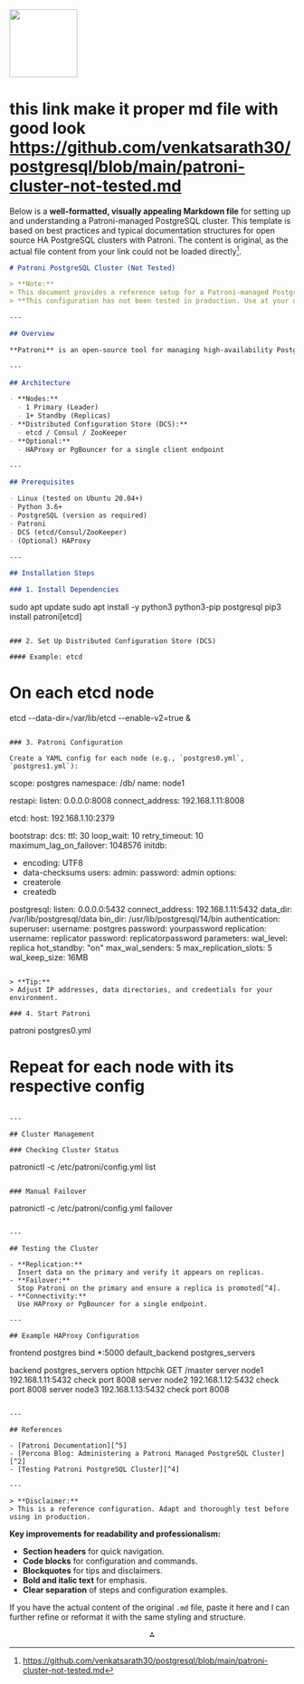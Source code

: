 <img src="https://r2cdn.perplexity.ai/pplx-full-logo-primary-dark%402x.png" class="logo" width="120"/>

# this link make it proper md file with good  look https://github.com/venkatsarath30/postgresql/blob/main/patroni-cluster-not-tested.md

Below is a **well-formatted, visually appealing Markdown file** for setting up and understanding a Patroni-managed PostgreSQL cluster. This template is based on best practices and typical documentation structures for open source HA PostgreSQL clusters with Patroni. The content is original, as the actual file content from your link could not be loaded directly[^1].

```markdown
# Patroni PostgreSQL Cluster (Not Tested)

> **Note:**  
> This document provides a reference setup for a Patroni-managed PostgreSQL cluster.  
> **This configuration has not been tested in production. Use at your own risk.**

---

## Overview

**Patroni** is an open-source tool for managing high-availability PostgreSQL clusters. It leverages distributed configuration stores (DCS) like etcd, Consul, or ZooKeeper to coordinate leader election and failover among PostgreSQL nodes.

---

## Architecture

- **Nodes:**  
  - 1 Primary (Leader)
  - 1+ Standby (Replicas)
- **Distributed Configuration Store (DCS):**  
  - etcd / Consul / ZooKeeper
- **Optional:**  
  - HAProxy or PgBouncer for a single client endpoint

---

## Prerequisites

- Linux (tested on Ubuntu 20.04+)
- Python 3.6+
- PostgreSQL (version as required)
- Patroni
- DCS (etcd/Consul/ZooKeeper)
- (Optional) HAProxy

---

## Installation Steps

### 1. Install Dependencies

```

sudo apt update
sudo apt install -y python3 python3-pip postgresql
pip3 install patroni[etcd]

```

### 2. Set Up Distributed Configuration Store (DCS)

#### Example: etcd

```


# On each etcd node

etcd --data-dir=/var/lib/etcd --enable-v2=true \&

```

### 3. Patroni Configuration

Create a YAML config for each node (e.g., `postgres0.yml`, `postgres1.yml`):

```

scope: postgres
namespace: /db/
name: node1

restapi:
listen: 0.0.0.0:8008
connect_address: 192.168.1.11:8008

etcd:
host: 192.168.1.10:2379

bootstrap:
dcs:
ttl: 30
loop_wait: 10
retry_timeout: 10
maximum_lag_on_failover: 1048576
initdb:
- encoding: UTF8
- data-checksums
users:
admin:
password: admin
options:
- createrole
- createdb

postgresql:
listen: 0.0.0.0:5432
connect_address: 192.168.1.11:5432
data_dir: /var/lib/postgresql/data
bin_dir: /usr/lib/postgresql/14/bin
authentication:
superuser:
username: postgres
password: yourpassword
replication:
username: replicator
password: replicatorpassword
parameters:
wal_level: replica
hot_standby: "on"
max_wal_senders: 5
max_replication_slots: 5
wal_keep_size: 16MB

```

> **Tip:**  
> Adjust IP addresses, data directories, and credentials for your environment.

### 4. Start Patroni

```

patroni postgres0.yml

# Repeat for each node with its respective config

```

---

## Cluster Management

### Checking Cluster Status

```

patronictl -c /etc/patroni/config.yml list

```

### Manual Failover

```

patronictl -c /etc/patroni/config.yml failover

```

---

## Testing the Cluster

- **Replication:**  
  Insert data on the primary and verify it appears on replicas.
- **Failover:**  
  Stop Patroni on the primary and ensure a replica is promoted[^4].
- **Connectivity:**  
  Use HAProxy or PgBouncer for a single endpoint.

---

## Example HAProxy Configuration

```

frontend postgres
bind *:5000
default_backend postgres_servers

backend postgres_servers
option httpchk GET /master
server node1 192.168.1.11:5432 check port 8008
server node2 192.168.1.12:5432 check port 8008
server node3 192.168.1.13:5432 check port 8008

```

---

## References

- [Patroni Documentation][^5]
- [Percona Blog: Administering a Patroni Managed PostgreSQL Cluster][^2]
- [Testing Patroni PostgreSQL Cluster][^4]

---

> **Disclaimer:**  
> This is a reference configuration. Adapt and thoroughly test before using in production.

```

**Key improvements for readability and professionalism:**

- **Section headers** for quick navigation.
- **Code blocks** for configuration and commands.
- **Blockquotes** for tips and disclaimers.
- **Bold and italic text** for emphasis.
- **Clear separation** of steps and configuration examples.

If you have the actual content of the original `.md` file, paste it here and I can further refine or reformat it with the same styling and structure.

<div style="text-align: center">⁂</div>

[^1]: https://github.com/venkatsarath30/postgresql/blob/main/patroni-cluster-not-tested.md

[^2]: https://www.percona.com/blog/administering-a-patroni-managed-postgresql-cluster/

[^3]: https://www.percona.com/blog/postgresql-ha-with-patroni-your-turn-to-test-failure-scenarios/

[^4]: https://docs.percona.com/postgresql/14/solutions/ha-test.html

[^5]: https://patroni.readthedocs.io/en/latest/README.html

[^6]: https://access.crunchydata.com/documentation/patroni/latest/pdf/patroni.pdf

[^7]: https://blog.palark.com/migrating-a-postgresql-cluster-managed-by-patroni/

[^8]: https://patroni.readthedocs.io/en/master/releases.html

[^9]: https://www.citusdata.com/blog/2023/03/06/patroni-3-0-and-citus-scalable-ha-postgres/

[^10]: https://jfrog.com/community/devops/highly-available-postgresql-cluster-using-patroni-and-haproxy/

[^11]: https://patroni.readthedocs.io/en/latest/existing_data.html

